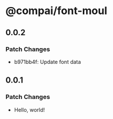 # @compai/font-moul

## 0.0.2

### Patch Changes

- b971bb4f: Update font data

## 0.0.1

### Patch Changes

- Hello, world!
